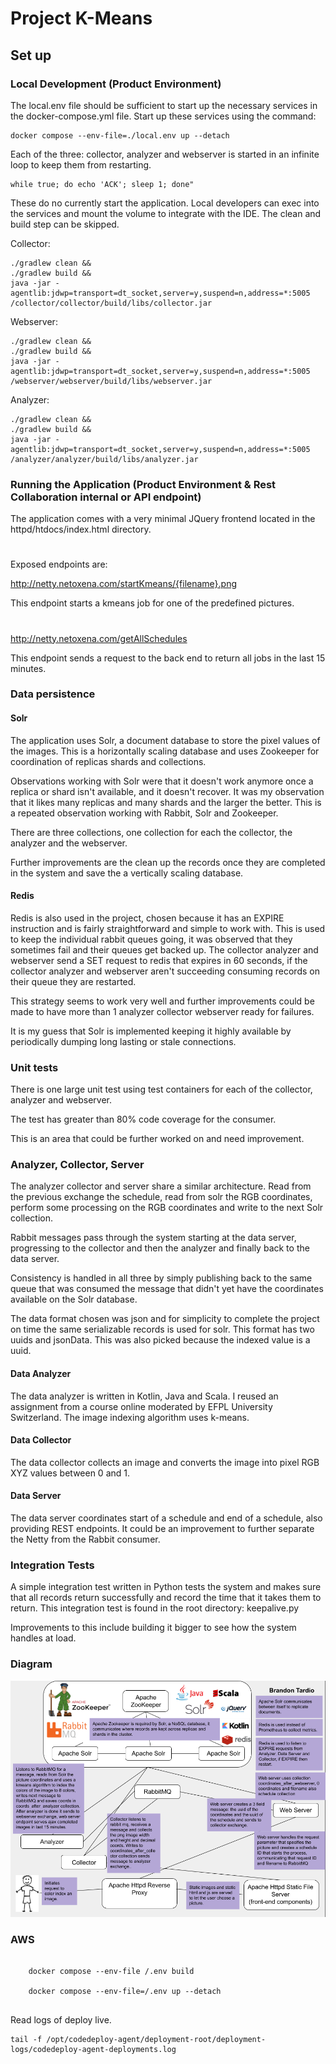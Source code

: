 # Project K-Means

[//]: # (An app for verifying email addresses in a registration flow, which is)

[//]: # (designed to handle very high throughput.)


## Set up

### Local Development (Product Environment)

The local.env file should be sufficient to start up the necessary services in
the docker-compose.yml file. Start up these services using the command:

```
docker compose --env-file=./local.env up --detach
```

Each of the three: collector, analyzer and webserver is started in an infinite
loop to keep them from restarting. 

```
while true; do echo 'ACK'; sleep 1; done"
```

These do no currently start the application. Local developers can exec
into the services and mount the volume to integrate with the IDE. The clean
and build step can be skipped.

Collector:
```
./gradlew clean && 
./gradlew build && 
java -jar -agentlib:jdwp=transport=dt_socket,server=y,suspend=n,address=*:5005 /collector/collector/build/libs/collector.jar

```

Webserver:
```
./gradlew clean && 
./gradlew build && 
java -jar -agentlib:jdwp=transport=dt_socket,server=y,suspend=n,address=*:5005 /webserver/webserver/build/libs/webserver.jar
```

Analyzer:
```
./gradlew clean && 
./gradlew build && 
java -jar -agentlib:jdwp=transport=dt_socket,server=y,suspend=n,address=*:5005 /analyzer/analyzer/build/libs/analyzer.jar
```

### Running the Application (Product Environment & Rest Collaboration internal or API endpoint)

The application comes with a very minimal JQuery frontend located in the httpd/htdocs/index.html directory.

#

Exposed endpoints are:

http://netty.netoxena.com/startKmeans/{filename}.png

This endpoint starts a kmeans job for one of the predefined pictures.

#

http://netty.netoxena.com/getAllSchedules

This endpoint sends a request to the back end to return all jobs in the last 15 minutes.

### Data persistence

#### Solr
The application uses Solr, a document database to store the pixel values of the images.
This is a horizontally scaling database and uses Zookeeper for coordination of replicas 
shards and collections. 

Observations working with Solr were that it doesn't work anymore once a replica or shard isn't
available, and it doesn't recover. It was my observation that it likes many replicas and many
shards and the larger the better. This is a repeated observation working with 
Rabbit, Solr and Zookeeper.

There are three collections, one collection for each the collector, the analyzer and the webserver.

Further improvements are the clean up the records once they are completed in the system and
save the a vertically scaling database.

#### Redis
Redis is also used in the project, chosen because it has an EXPIRE instruction and is fairly
straightforward and simple to work with. This is used to keep the individual rabbit queues 
going, it was observed that they sometimes fail and their queues get backed up. The collector
analyzer and webserver send a SET request to redis that expires in 60 seconds, if the collector
analyzer and webserver aren't succeeding consuming records on their queue they are restarted.

This strategy seems to work very well and further improvements could be made to have more than 1 
analyzer collector webserver ready for failures.

It is my guess that Solr is implemented keeping it highly available by periodically dumping long 
lasting or stale connections.

### Unit tests

There is one large unit test using test containers for each of the collector, analyzer and webserver.

The test has greater than 80% code coverage for the consumer.

This is an area that could be further worked on and need improvement.

### Analyzer, Collector, Server

The analyzer collector and server share a similar architecture. Read from the previous 
exchange the schedule, read from solr the RGB coordinates, perform some processing on the 
RGB coordinates and write to the next Solr collection.

Rabbit messages pass through the system starting at the data server, progressing to the collector
and then the analyzer and finally back to the data server. 

Consistency is handled in all three by simply publishing back to the same queue that was consumed
the message that didn't yet have the coordinates available on the Solr database.

The data format chosen was json and for simplicity to complete the project on time the same
serializable records is used for solr. This format has two uuids and jsonData. This was also picked
because the indexed value is a uuid.

#### Data Analyzer

The data analyzer is written in Kotlin, Java and Scala. I reused an assignment from a course
online moderated by EFPL University Switzerland. The image indexing algorithm uses k-means.

#### Data Collector

The data collector collects an image and converts the image into pixel RGB XYZ values between 0 and 1.

#### Data Server

The data server coordinates start of a schedule and end of a schedule, also providing REST endpoints.
It could be an improvement to further separate the Netty from the Rabbit consumer.

### Integration Tests

A simple integration test written in Python tests the system and makes sure that all records
return successfully and record the time that it takes them to return. This integration
test is found in the root directory: keepalive.py

Improvements to this include building it bigger to see how the system handles at load.


### Diagram

![Screenshot](BTardioColoradoThirdCourse.png)




### AWS

```

    docker compose --env-file /.env build
     
    docker compose --env-file=/.env up --detach


```

Read logs of deploy live.
```
tail -f /opt/codedeploy-agent/deployment-root/deployment-logs/codedeploy-agent-deployments.log
```


[//]: # ()
[//]: # (1.  Run migrations)

[//]: # (    ```shell)

[//]: # (    ./gradlew devMigrate testMigrate)

[//]: # (    ```)

[//]: # ()
[//]: # (## Build and run)

[//]: # (    )
[//]: # (1.  Use the [Gradle Kotlin plugin]&#40;https://kotlinlang.org/docs/gradle.html#compiler-options&#41;)

[//]: # (    to run tests, build, and fetch dependencies.)

[//]: # (    For example, to build run)

[//]: # (    ```shell)

[//]: # (    ./gradlew build)

[//]: # (    ```)

[//]: # ()
[//]: # (1.  Run the notification server.)

[//]: # (    ```shell)

[//]: # (    ./gradlew applications:notification-server:run)

[//]: # (    ```)

[//]: # (    )
[//]: # (    Luckily, Gradle fuzzy-matches task names, so the command can optionally be shortened to)

[//]: # ()
[//]: # (    ```shell)

[//]: # (    ./gradlew a:n:r)

[//]: # (    ```)

[//]: # ()
[//]: # (1.  Run the registration server in a separate terminal window.)

[//]: # (    ```shell)

[//]: # (    ./gradlew applications:registration-server:run)

[//]: # (    ```)

[//]: # (    )
[//]: # (1.  Run the fake Sendgrid server in another separate terminal window.)

[//]: # (    ```shell)

[//]: # (    ./gradlew platform-support:fake-sendgrid:run)

[//]: # (    ```)

[//]: # ()
[//]: # (## Make requests)

[//]: # ()
[//]: # (1.  Post to [http://localhost:8081/request-registration]&#40;http://localhost:8081/request-registration&#41;)

[//]: # (    to make a registration request.)

[//]: # (    Include the email address to register in the request body.)

[//]: # (    ```json)

[//]: # (    {)

[//]: # (      "email": "jenny@example.com")

[//]: # (    })

[//]: # (    ```)

[//]: # ()
[//]: # (    Don't forget to add the content type header.)

[//]: # (    ```text)

[//]: # (    Content-Type: application/json)

[//]: # (    ```)

[//]: # (    )
[//]: # (1.  Check the logs of the fake Sendgrid server for your confirmation code.)

[//]: # (    Once you receive it, post to [http://localhost:8081/register]&#40;http://localhost:8081/register&#41;)

[//]: # (    to confirm your registration.)

[//]: # (    Include your email address and confirmation code in the request body.)

[//]: # (    ```json)

[//]: # (    {)

[//]: # (        "email": "jenny@example.com",)

[//]: # (        "confirmationCode": "18675309-1234-5678-90ab-cdef00000000")

[//]: # (    })

[//]: # (    ```)

[//]: # ()
[//]: # (    Don't forget to add the content type header.)

[//]: # (    ```text)

[//]: # (    Content-Type: application/json)

[//]: # (    ```)

[//]: # ()
[//]: # (See the `requests.http` file for sample requests)

[//]: # ()
[//]: # (## Benchmarks)

[//]: # ()
[//]: # (The _benchmark app_ runs a simple benchmark test against the running apps.)

[//]: # ()
[//]: # (1.  Stop the fake Sendgrid app, then run the benchmark app with)

[//]: # (    ```shell)

[//]: # (    ./gradlew applications:benchmark:run)

[//]: # (    ```)

[//]: # ()
[//]: # (    This will send some traffic to the notification and registration servers, and will print some basic metrics to the)

[//]: # (    console.)

[//]: # ()
[//]: # (1.  Once the benchmark is finished, try running it again giving different values for the `REGISTRATION_COUNT`,)

[//]: # (    `REGISTRATION_WORKER_COUNT`, and `REQUEST_WORKER_COUNT` environment variables.)

[//]: # (    )
[//]: # (1.  After getting comfortable with the environment, try running multiple instances of the notification server and the)

[//]: # (    registration server.)

[//]: # (    Make sure to provide a unique `PORT` environment variable to each instance of the registration server.)

[//]: # ()
[//]: # (## Consistent hash exchange)

[//]: # ()
[//]: # (Now that we have our system working with multiple instances, we will implement a [consistent hash exchange]&#40;https://github.com/rabbitmq/rabbitmq-server/tree/master/deps/rabbitmq_consistent_hash_exchange&#41;)

[//]: # (to better distribute load between our registration request consumers.)

[//]: # (Look for the `TODO`s in the codebase to help you get started.)
